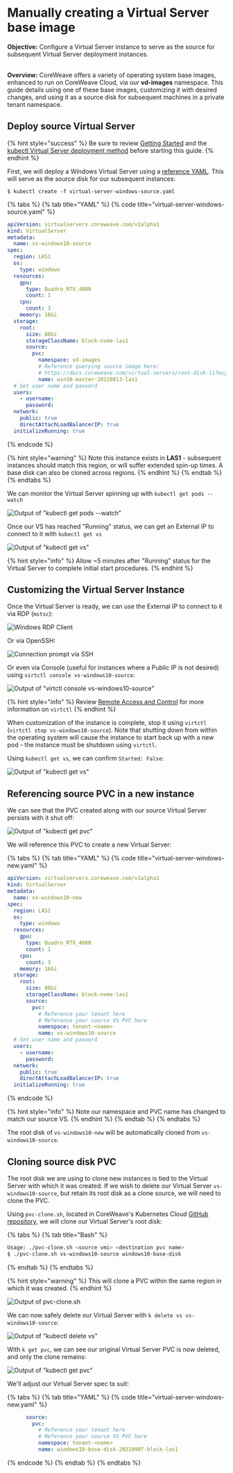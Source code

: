 # Manually creating a Virtual Server base image

**Objective:** Configure a Virtual Server instance to serve as the source for subsequent Virtual Server deployment instances.

\
**Overview:** CoreWeave offers a variety of operating system base images, enhanced to run on CoreWeave Cloud, via our **vd-images** namespace. This guide details using one of these base images, customizing it with desired changes, and using it as a source disk for subsequent machines in a private tenant namespace.

## Deploy source Virtual Server

{% hint style="success" %}
Be sure to review [Getting Started](../../coreweave-kubernetes/getting-started.md#obtain-access-credentials) and the [kubectl Virtual Server deployment method](../../docs/virtual-servers/deployment-methods/kubectl.md#deploying-a-virtual-server) before starting this guide.
{% endhint %}

First, we will deploy a Windows Virtual Server using a [reference YAML](../../virtual-server/examples/kubectl/virtual-server-windows.yaml). This will serve as the source disk for our subsequent instances:

`$ kubectl create -f virtual-server-windows-source.yaml`

{% tabs %}
{% tab title="YAML" %}
{% code title="virtual-server-windows-source.yaml" %}
```yaml
apiVersion: virtualservers.coreweave.com/v1alpha1
kind: VirtualServer
metadata:
  name: vs-windows10-source
spec:
  region: LAS1
  os:
    type: windows
  resources:
    gpu:
      type: Quadro_RTX_4000
      count: 1
    cpu:
      count: 3
    memory: 16Gi
  storage:
    root:
      size: 80Gi
      storageClassName: block-nvme-las1
      source:
        pvc:
          namespace: vd-images
          # Reference querying source image here:
          # https://docs.coreweave.com/virtual-servers/root-disk-lifecycle-management/exporting-coreweave-images-to-a-writable-pvc#identifying-source-image
          name: win10-master-20210813-las1
  # Set user name and pasword
  users:
    - username:
      password:
  network:
    public: true
    directAttachLoadBalancerIP: true
  initializeRunning: true
```
{% endcode %}

{% hint style="warning" %}
Note this instance exists in **LAS1** - subsequent instances should match this region, or will suffer extended spin-up times. A base disk can also be cloned across regions.
{% endhint %}
{% endtab %}
{% endtabs %}

We can monitor the Virtual Server spinning up with `kubectl get pods --watch`

![Output of "kubectl get pods --watch"](<../../.gitbook/assets/image (30).png>)

Once our VS has reached "Running" status, we can get an External IP to connect to it with `kubectl get vs`

![Output of "kubectl get vs"](<../../.gitbook/assets/image (31) (1) (1).png>)

{% hint style="info" %}
Allow \~5 minutes after "Running" status for the Virtual Server to complete initial start procedures.
{% endhint %}

## Customizing the Virtual Server Instance

Once the Virtual Server is ready, we can use the External IP to connect to it via RDP (`mstsc`):

![Windows RDP Client](<../../.gitbook/assets/image (37).png>)

Or via OpenSSH:

![Connection prompt via SSH](<../../.gitbook/assets/image (32).png>)

Or even via Console (useful for instances where a Public IP is not desired) using `virtctl console vs-windows10-source`:

![Output of "virtctl console vs-windows10-source"](<../../.gitbook/assets/image (36).png>)

{% hint style="info" %}
Review [Remote Access and Control](../remote-access-and-control.md#installing-virtctl) for more information on `virtctl`
{% endhint %}

When customization of the instance is complete, stop it using `virtctl` (`virtctl stop vs-windows10-source`). Note that shutting down from within the operating system will cause the instance to start back up with a new pod - the instance must be shutdown using `virtctl`.

Using `kubectl get vs`, we can confirm `Started: False`:

![Output of "kubectl get vs"](<../../.gitbook/assets/image (35).png>)

## Referencing source PVC in a new instance

We can see that the PVC created along with our source Virtual Server persists with it shut off:

![Output of "kubectl get pvc"](<../../.gitbook/assets/image (34).png>)

We will reference this PVC to create a new Virtual Server:

{% tabs %}
{% tab title="YAML" %}
{% code title="virtual-server-windows-new.yaml" %}
```yaml
apiVersion: virtualservers.coreweave.com/v1alpha1
kind: VirtualServer
metadata:
  name: vs-windows10-new
spec:
  region: LAS1
  os:
    type: windows
  resources:
    gpu:
      type: Quadro_RTX_4000
      count: 1
    cpu:
      count: 3
    memory: 16Gi
  storage:
    root:
      size: 80Gi
      storageClassName: block-nvme-las1
      source:
        pvc:
          # Reference your tenant here
          # Reference your source VS PVC here
          namespace: tenant-<name>
          name: vs-windows10-source
  # Set user name and pasword
  users:
    - username:
      password:
  network:
    public: true
    directAttachLoadBalancerIP: true
  initializeRunning: true
```
{% endcode %}

{% hint style="info" %}
Note our namespace and PVC name has changed to match our source VS.
{% endhint %}
{% endtab %}
{% endtabs %}

The root disk of `vs-windows10-new` will be automatically cloned from `vs-windows10-source`.

## Cloning source disk PVC

The root disk we are using to clone new instances is tied to the Virtual Server with which it was created. If we wish to delete our Virtual Server `vs-windows10-source`, but retain its root disk as a clone source, we will need to clone the PVC.

Using `pvc-clone.sh`, located in CoreWeave's Kubernetes Cloud [GitHub repository](../../virtual-server/pvc-clone.sh), we will clone our Virtual Server's root disk:

{% tabs %}
{% tab title="Bash" %}
```bash
Usage: ./pvc-clone.sh <source vmi> <destination pvc name>
$ ./pvc-clone.sh vs-windows10-source windows10-base-disk
```
{% endtab %}
{% endtabs %}

{% hint style="warning" %}
This will clone a PVC within the same region in which it was created.
{% endhint %}

![Output of pvc-clone.sh](<../../.gitbook/assets/image (39).png>)

We can now safely delete our Virtual Server with `k delete vs vs-windows10-source`:

![Output of "kubectl delete vs"](<../../.gitbook/assets/image (33).png>)

With `k get pvc`, we can see our original Virtual Server PVC is now deleted, and only the clone remains:

![Output of "kubectl get pvc"](<../../.gitbook/assets/image (29).png>)

We'll adjust our Virtual Server spec to suit:

{% tabs %}
{% tab title="YAML" %}
{% code title="virtual-server-windows-new.yaml" %}
```yaml
      source:
        pvc:
          # Reference your tenant here
          # Reference your source VS PVC here
          namespace: tenant-<name>
          name: windows10-base-disk-20210907-block-las1
```
{% endcode %}
{% endtab %}
{% endtabs %}
